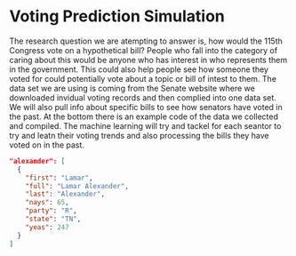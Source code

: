 # Voting Prediction Simulation

The research question we are atempting to answer is, how would the 115th Congress vote on a hypothetical bill? People who fall into the category of caring about this would be anyone who has interest in who represents them in the government. This could also help people see how someone they voted for could potentially vote about a topic or bill of intest to them. The data set we are using is coming from the Senate website where we downloaded invidual voting records and then complied into one data set. We will also pull info about specific bills to see how senators have voted in the past. At the bottom there is an example code of the data we collected and compiled. The machine learning will try and tackel for each seantor to try and leatn their voting trends and also processing the bills they have voted on in the past. 


```json
"alexander": [
  {
    "first": "Lamar", 
    "full": "Lamar Alexander", 
    "last": "Alexander", 
    "nays": 65, 
    "party": "R", 
    "state": "TN", 
    "yeas": 247
  }
]
```
  
